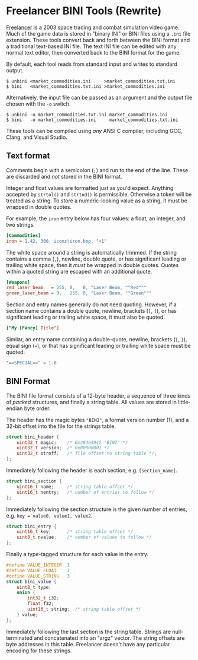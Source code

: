 # Freelancer BINI Tools (Rewrite)

[Freelancer][wiki] is a 2003 space trading and combat simulation video
game. Much of the game data is stored in "binary INI" or BINI files
using a `.ini` file extension. These tools convert back and forth
between the BINI format and a traditional text-based INI file. The text
INI file can be edited with any normal text editor, then converted back
to the BINI format for the game.

By default, each tool reads from standard input and writes to standard
output.

    $ unbini <market_commodities.ini     >market_commodities.txt.ini
    $ bini   <market_commodities.txt.ini >market_commodities.ini

Alternatively, the input file can be passed as an argument and the
output file chosen with the `-o` switch.

    $ unbini -o market_commodities.txt.ini market_commodities.ini 
    $ bini   -o market_commodities.ini     market_commodities.txt.ini 

These tools can be compiled using *any* ANSI C compiler, including GCC,
Clang, and Visual Studio.

## Text format

Comments begin with a semicolon (`;`) and run to the end of the line.
These are discarded and *not* stored in the BINI format.

Integer and float values are formatted just as you'd expect. Anything
accepted by `strtol()` and `strtod()` is permissible. Otherwise a token
will be treated as a string. To store a numeric-looking value as a
string, it must be wrapped in double quotes.

For example, the `iron` entry below has four values: a float, an
integer, and two strings.

```ini
[Commodities]
iron = 1.42, 300, icons\iron.bmp, "+1"
```

The white space around a string is automatically trimmed. If the string
contains a comma (`,`), newline, double quote, or has significant
leading or trailing white space, then it *must* be wrapped in double
quotes. Quotes within a quoted string are escaped with an additional
quote.

```ini
[Weapons]
red_laser_beam   = 255, 0,   0, "Laser Beam, ""Red"""
green_laser_beam = 0,   255, 0, "Laser Beam, ""Green"""
```

Section and entry names generally do not need quoting. However, if a
section name contains a double quote, newline, brackets (`[`, `]`), or
has significant leading or trailing white space, it must also be quoted.

```ini
["My [Fancy] Title"]
```

Similar, an entry name containing a double-quote, newline, brackets
(`[`, `]`), equal sign (`=`), or that has significant leading or
trailing white space must be quoted.

```ini
"==SPECIAL==" = 1.0
```

## BINI Format

The BINI file format consists of a 12-byte header, a sequence of three
kinds of *packed* structures, and finally a string table. All values are
stored in little-endian byte order.

The header has the magic bytes `"BINI"`, a format version number (1),
and a 32-bit offset into the file for the strings table.

```c
struct bini_header {
    uint32_t magic;    /* 0x494e4942 "BINI" */
    uint32_t version;  /* 0x00000001 */
    uint32_t stroff;   /* file offset to string table */;
};
```

Immediately following the header is each section, e.g. `[section_name]`.

```c
struct bini_section {
    uint16_t name;     /* string table offset */
    uint16_t nentry;   /* number of entries to follow */
};
```

Immediately following the section structure is the given number of
entries, e.g. `key = value0, value1, value2`.

```c
struct bini_entry {
    uint16_t key;      /* string table offset */
    uint8_t nvalue;    /* number of values to follow */
};
```

Finally a type-tagged structure for each value in the entry.

```c
#define VALUE_INTEGER  1
#define VALUE_FLOAT    2
#define VALUE_STRING   3
struct bini_value {
    uint8_t type;
    union {
        int32_t i32;
        float f32;
        uint16_t string;  /* string table offset */
    } value;
};
```

Immediately following the last section is the string table. Strings are
null-terminated and concatenated into an "argz" vector. The string
offsets are byte addresses in this table. Freelancer doesn't have any
particular encoding for these strings.


[wiki]: https://en.wikipedia.org/wiki/Freelancer_(video_game)
